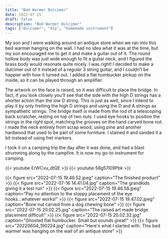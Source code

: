 ```yaml
---
title: "Bed Warmer Dulcimer"
date: 2022-07-15
draft: false
description: "Bed Warmer Dulcimer"
tags: ["dulcimer", "diy", "homemade instrument"]
---
```

My son and I were walking around an antique store when we ran into this bed warmer hanging on the wall. I had no idea what it was at the time, but my son encouraged me to get it and make a guitar out of it. The round hollow body was just wide enough to fit a guitar neck, and I figured the brass body would resonate quite nicely. I was right! I decided to make a dulcimer out of it instead of a regular 3 string guitar, and I couldn’t be happier with how it turned out. I added a flat humbucker pickup on the inside, so it can be played through an amplifier.

The artwork on the face is raised, so it was difficult to place the bridge. In fact, if you look closely you’ll see that the side with the high D strings has a shorter action than the low D string. This is just as well, since I intend to play it by only fretting the high D strings and using the D and A strings as sympathetic strings. The bridge itself is made from the rod of a telescoping back scratcher, resting on top of two nuts. I used eye hooks to position the strings in the right spot, matching the grooves on the hand carved bone nut. I made the neck entirely from scrap wood, using pine and another hardwood that used to be part of some furniture. I stained it and sanded it a bit instead of using fret markers.

I took it on a camping trip the day after it was done, and had a blast strumming along by the campfire. It is now my go-to instrument for camping.

{{< youtube ErWCvu_dtQE >}}
{{< youtube 58g57l09Pbk >}}

{{< figure src="2022-07-15 19.46.52.jpeg" caption="The finished product" >}}
{{< figure src="2022-07-16 14.41.04.jpg" caption="The grandkids giving it a test run" >}}
{{< figure src="2022-07-15 19.46.58.jpeg" caption="Pay no attention to the sloppy placement of the eye hooks...whatever works!" >}}
{{< figure src="2022-07-15 19.47.02.jpeg" caption="Bone nut carved from a dog chewing bone" >}}
{{< figure src="2022-07-15 20.02.25.jpg" caption="The raised art made bridge placement difficult" >}}
{{< figure src="2022-07-15 20.02.32.jpg" caption="Ghosted flat humbucker. Small but sounds great!" >}}
{{< figure src="20220604_190224.jpg" caption="Here's what I started with. This bed warmer was hanging on the wall of an antique store" >}}
